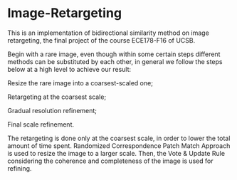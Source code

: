 # Image-Retargeting

This is an implementation of bidirectional similarity method on image retargeting, the final project of the course ECE178-F16 of UCSB.

Begin with a rare image, even though within some certain steps different methods can be substituted by each other, in general we follow the steps below at a high level to achieve our result:

Resize the rare image into a coarsest-scaled one;

Retargeting at the coarsest scale;

Gradual resolution refinement;

Final scale refinement.

The retargeting is done only at the coarsest scale, in order to lower the total amount of time spent. Randomized Correspondence Patch Match Approach is used to resize the image to a larger scale. Then, the Vote & Update Rule considering the coherence and completeness of the image is used for refining.
